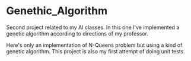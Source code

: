 # Genethic_Algorithm
Second project related to my AI classes. In this one I've implemented a genetic algorithm according to directions of my professor.

Here's only an implementation of N-Queens problem but using a kind of genetic algorithm. This project is also my first attempt of doing unit tests.
